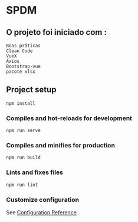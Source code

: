 # SPDM

## O projeto foi iniciado com : 

```
Boas práticas
Clean Code
VueX
Axios
Bootstrap-vue
pacote xlsx

```

## Project setup
```
npm install
```

### Compiles and hot-reloads for development
```
npm run serve
```

### Compiles and minifies for production
```
npm run build
```

### Lints and fixes files
```
npm run lint
```

### Customize configuration
See [Configuration Reference](https://cli.vuejs.org/config/).
